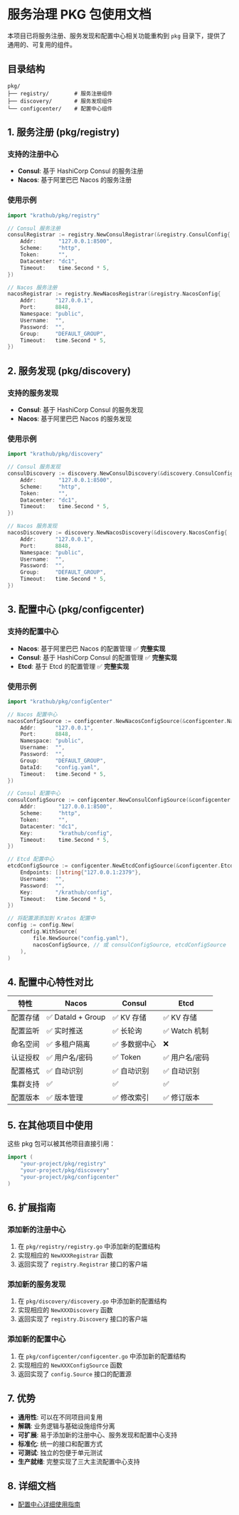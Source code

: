 # 服务治理 PKG 包使用文档

本项目已将服务注册、服务发现和配置中心相关功能重构到 `pkg` 目录下，提供了通用的、可复用的组件。

## 目录结构

```
pkg/
├── registry/        # 服务注册组件
├── discovery/       # 服务发现组件
└── configcenter/    # 配置中心组件
```

## 1. 服务注册 (pkg/registry)

### 支持的注册中心
- **Consul**: 基于 HashiCorp Consul 的服务注册
- **Nacos**: 基于阿里巴巴 Nacos 的服务注册

### 使用示例

```go
import "krathub/pkg/registry"

// Consul 服务注册
consulRegistrar := registry.NewConsulRegistrar(&registry.ConsulConfig{
    Addr:       "127.0.0.1:8500",
    Scheme:     "http",
    Token:      "",
    Datacenter: "dc1",
    Timeout:    time.Second * 5,
})

// Nacos 服务注册
nacosRegistrar := registry.NewNacosRegistrar(&registry.NacosConfig{
    Addr:      "127.0.0.1",
    Port:      8848,
    Namespace: "public",
    Username:  "",
    Password:  "",
    Group:     "DEFAULT_GROUP",
    Timeout:   time.Second * 5,
})
```

## 2. 服务发现 (pkg/discovery)

### 支持的服务发现
- **Consul**: 基于 HashiCorp Consul 的服务发现
- **Nacos**: 基于阿里巴巴 Nacos 的服务发现

### 使用示例

```go
import "krathub/pkg/discovery"

// Consul 服务发现
consulDiscovery := discovery.NewConsulDiscovery(&discovery.ConsulConfig{
    Addr:       "127.0.0.1:8500",
    Scheme:     "http",
    Token:      "",
    Datacenter: "dc1",
    Timeout:    time.Second * 5,
})

// Nacos 服务发现
nacosDiscovery := discovery.NewNacosDiscovery(&discovery.NacosConfig{
    Addr:      "127.0.0.1",
    Port:      8848,
    Namespace: "public",
    Username:  "",
    Password:  "",
    Group:     "DEFAULT_GROUP",
    Timeout:   time.Second * 5,
})
```

## 3. 配置中心 (pkg/configcenter)

### 支持的配置中心
- **Nacos**: 基于阿里巴巴 Nacos 的配置管理 ✅ **完整实现**
- **Consul**: 基于 HashiCorp Consul 的配置管理 ✅ **完整实现**
- **Etcd**: 基于 Etcd 的配置管理 ✅ **完整实现**

### 使用示例

```go
import "krathub/pkg/configCenter"

// Nacos 配置中心
nacosConfigSource := configcenter.NewNacosConfigSource(&configcenter.NacosConfig{
    Addr:      "127.0.0.1",
    Port:      8848,
    Namespace: "public",
    Username:  "",
    Password:  "",
    Group:     "DEFAULT_GROUP",
    DataId:    "config.yaml",
    Timeout:   time.Second * 5,
})

// Consul 配置中心
consulConfigSource := configcenter.NewConsulConfigSource(&configcenter.ConsulConfig{
    Addr:       "127.0.0.1:8500",
    Scheme:     "http",
    Token:      "",
    Datacenter: "dc1",
    Key:        "krathub/config",
    Timeout:    time.Second * 5,
})

// Etcd 配置中心
etcdConfigSource := configcenter.NewEtcdConfigSource(&configcenter.EtcdConfig{
    Endpoints: []string{"127.0.0.1:2379"},
    Username:  "",
    Password:  "",
    Key:       "/krathub/config",
    Timeout:   time.Second * 5,
})

// 将配置源添加到 Kratos 配置中
config := config.New(
    config.WithSource(
        file.NewSource("config.yaml"),
        nacosConfigSource, // 或 consulConfigSource, etcdConfigSource
    ),
)
```

## 4. 配置中心特性对比

| 特性 | Nacos | Consul | Etcd |
|------|-------|--------|------|
| 配置存储 | ✅ DataId + Group | ✅ KV 存储 | ✅ KV 存储 |
| 配置监听 | ✅ 实时推送 | ✅ 长轮询 | ✅ Watch 机制 |
| 命名空间 | ✅ 多租户隔离 | ✅ 多数据中心 | ❌ |
| 认证授权 | ✅ 用户名/密码 | ✅ Token | ✅ 用户名/密码 |
| 配置格式 | ✅ 自动识别 | ✅ 自动识别 | ✅ 自动识别 |
| 集群支持 | ✅ | ✅ | ✅ |
| 配置版本 | ✅ 版本管理 | ✅ 修改索引 | ✅ 修订版本 |

## 5. 在其他项目中使用

这些 pkg 包可以被其他项目直接引用：

```go
import (
    "your-project/pkg/registry"
    "your-project/pkg/discovery"
    "your-project/pkg/configcenter"
)
```

## 6. 扩展指南

### 添加新的注册中心

1. 在 `pkg/registry/registry.go` 中添加新的配置结构
2. 实现相应的 `NewXXXRegistrar` 函数
3. 返回实现了 `registry.Registrar` 接口的客户端

### 添加新的服务发现

1. 在 `pkg/discovery/discovery.go` 中添加新的配置结构
2. 实现相应的 `NewXXXDiscovery` 函数
3. 返回实现了 `registry.Discovery` 接口的客户端

### 添加新的配置中心

1. 在 `pkg/configcenter/configcenter.go` 中添加新的配置结构
2. 实现相应的 `NewXXXConfigSource` 函数
3. 返回实现了 `config.Source` 接口的配置源

## 7. 优势

- **通用性**: 可以在不同项目间复用
- **解耦**: 业务逻辑与基础设施组件分离
- **可扩展**: 易于添加新的注册中心、服务发现和配置中心支持
- **标准化**: 统一的接口和配置方式
- **可测试**: 独立的包便于单元测试
- **生产就绪**: 完整实现了三大主流配置中心支持

## 8. 详细文档

- [配置中心详细使用指南](./configcenter/README.md)